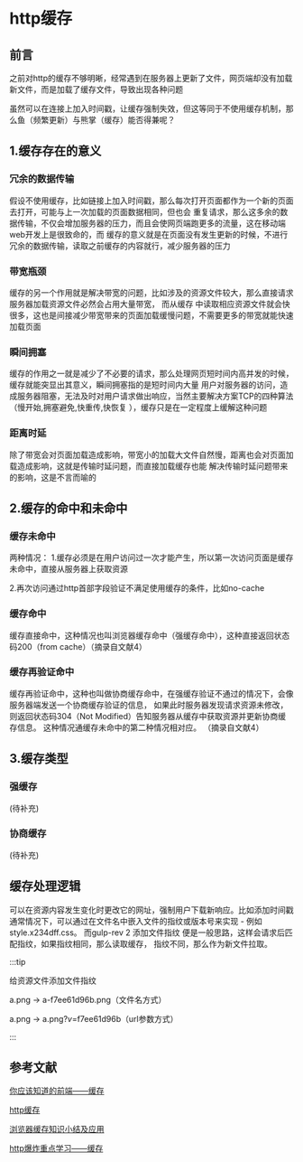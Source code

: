 # http缓存

## 前言 
  
之前对http的缓存不够明晰，经常遇到在服务器上更新了文件，网页端却没有加载新文件，而是加载了缓存文件，导致出现各种问题

虽然可以在连接上加入时间戳，让缓存强制失效，但这等同于不使用缓存机制，那么鱼（频繁更新）与熊掌（缓存）能否得兼呢？
  

## 1.缓存存在的意义

### 冗余的数据传输

假设不使用缓存，比如链接上加入时间戳，那么每次打开页面都作为一个新的页面去打开，可能与上一次加载的页面数据相同，但也会
重复请求，那么这多余的数据传输，不仅会增加服务器的压力，而且会使网页端跑更多的流量，这在移动端web开发上是很致命的，而
缓存的意义就是在页面没有发生更新的时候，不进行冗余的数据传输，读取之前缓存的内容就行，减少服务器的压力


### 带宽瓶颈

缓存的另一个作用就是解决带宽的问题，比如涉及的资源文件较大，那么直接请求服务器加载资源文件必然会占用大量带宽， 而从缓存
中读取相应资源文件就会快很多，这也是间接减少带宽带来的页面加载缓慢问题，不需要更多的带宽就能快速加载页面

### 瞬间拥塞

缓存的作用之一就是减少了不必要的请求，那么处理网页短时间内高并发的时候，缓存就能突显出其意义，瞬间拥塞指的是短时间内大量
用户对服务器的访问，造成服务器阻塞，无法及时对用户请求做出响应，当然主要解决方案TCP的四种算法（慢开始,拥塞避免,快重传,快恢复
），缓存只是在一定程度上缓解这种问题

### 距离时延

除了带宽会对页面加载造成影响，带宽小的加载大文件自然慢，距离也会对页面加载造成影响，这就是传输时延问题，而直接加载缓存也能
解决传输时延问题带来的影响，这是不言而喻的

## 2.缓存的命中和未命中

### 缓存未命中

两种情况：
1.缓存必须是在用户访问过一次才能产生，所以第一次访问页面是缓存未命中，直接从服务器上获取资源

2.再次访问通过http首部字段验证不满足使用缓存的条件，比如no-cache

### 缓存命中

缓存直接命中，这种情况也叫浏览器缓存命中（强缓存命中），这种直接返回状态码200（from cache）（摘录自文献4）

### 缓存再验证命中

缓存再验证命中，这种也叫做协商缓存命中，在强缓存验证不通过的情况下，会像服务器端发送一个协商缓存验证的信息，
如果此时服务器发现请求资源未修改，则返回状态码304（Not Modified）告知服务器从缓存中获取资源并更新协商缓存信息。
这种情况通缓存未命中的第二种情况相对应。  （摘录自文献4）


## 3.缓存类型

### 强缓存

(待补充)


### 协商缓存

(待补充)

## 缓存处理逻辑



可以在资源内容发生变化时更改它的网址，强制用户下载新响应。比如添加时间戳
通常情况下，可以通过在文件名中嵌入文件的指纹或版本号来实现 - 例如 style.x234dff.css。
而gulp-rev 2 添加文件指纹 便是一般思路，这样会请求后匹配指纹，如果指纹相同，那么读取缓存，
指纹不同，那么作为新文件拉取。

:::tip

给资源文件添加文件指纹

a.png → a-f7ee61d96b.png（文件名方式）

a.png → a.png?_v_=f7ee61d96b（url参数方式）

:::


## 参考文献

[你应该知道的前端——缓存](https://juejin.im/post/5ae081aaf265da0b767d263a)

[http缓存](https://developers.google.com/web/fundamentals/performance/optimizing-content-efficiency/http-caching?hl=zh-cn)

[浏览器缓存知识小结及应用](https://www.cnblogs.com/lyzg/p/5125934.html#_label4)

[http爆炸重点学习——缓存](http://www.yzmspirit.com/2017/03/28/http%E7%88%86%E7%82%B8%E9%87%8D%E7%82%B9%E5%AD%A6%E4%B9%A0%E2%80%94%E2%80%94%E7%BC%93%E5%AD%98/)


